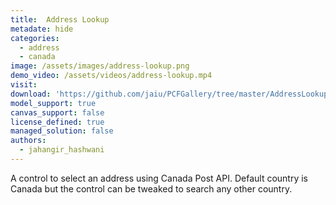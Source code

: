```yaml
---
title:  Address Lookup
metadate: hide
categories:
  - address
  - canada
image: /assets/images/address-lookup.png
demo_video: /assets/videos/address-lookup.mp4
visit: 
download: 'https://github.com/jaiu/PCFGallery/tree/master/AddressLookup-MaterialUI'
model_support: true
canvas_support: false
license_defined: true
managed_solution: false
authors:
  - jahangir_hashwani
---
```

A control to select an address using Canada Post API. Default country is Canada but the control can be tweaked to search any other country.
